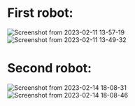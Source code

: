 # First robot:
![Screenshot from 2023-02-11 13-57-19](https://user-images.githubusercontent.com/121442515/218256699-b1e4d98a-3f52-45c0-a487-d5216c66969f.png)
![Screenshot from 2023-02-11 13-49-32](https://user-images.githubusercontent.com/121442515/218256709-e4ecfcdb-c98c-418b-8afc-1952ce84a461.png)
# Second robot:
![Screenshot from 2023-02-14 18-08-31](https://user-images.githubusercontent.com/121442515/218793891-f518f120-c0c8-4a31-beb1-76d3b6ce4906.png)
![Screenshot from 2023-02-14 18-08-46](https://user-images.githubusercontent.com/121442515/218793915-d9f869d0-98af-4b56-b960-6b63456076cb.png)
